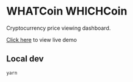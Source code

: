 # WHATCoin WHICHCoin

Cryptocurrency price viewing dashboard.

[Click here](https://mannuelf.github.io/whatcoinwhichcoin.github.io/) to view live demo

## Local dev

```bash
yarn
```